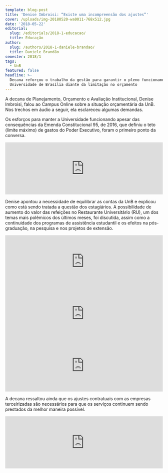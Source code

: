 ```yaml
---
template: blog-post
title: 'Denise Imbroisi: “Existe uma incompreensão dos ajustes”'
cover: /uploads/img-20180520-wa0011-768x512.jpg
date: '2018-05-22'
editorial:
  slug: /editorials/2018-1-educacao/
  title: Educação
author:
  slug: /authors/2018-1-daniele-brandao/
  title: Daniele Brandão
semester: 2018/1
tags:
  - UnB
featured: false
headline: >-
  Decana reforçou o trabalho da gestão para garantir o pleno funcionamento da
  Universidade de Brasília diante da limitação no orçamento
---
```

A decana de Planejamento, Orçamento e Avaliação Institucional, Denise Imbroisi, falou ao Campus Online sobre a situação orçamentária da UnB. Nos trechos em áudio a seguir, ela esclareceu algumas demandas.



Os esforços para manter a Universidade funcionando apesar das consequências da Emenda Constitucional 95, de 2016, que definiu o teto (limite máximo) de gastos do Poder Executivo, foram o primeiro ponto da conversa.

<iframe width="100%" height="166" scrolling="no" frameborder="no" src="https://w.soundcloud.com/player/?url=https%3A//api.soundcloud.com/tracks/446151897&amp;color=ff5500"></iframe>

Denise apontou a necessidade de equilibrar as contas da UnB e explicou como está sendo tratada a questão dos estagiários. A possibilidade de aumento do valor das refeições no Restaurante Universitário (RU), um dos temas mais polêmicos dos últimos meses, foi discutida, assim como a continuidade dos programas de assistência estudantil e os efeitos na pós-graduação, na pesquisa e nos projetos de extensão.

<iframe width="100%" height="166" scrolling="no" frameborder="no" src="https://w.soundcloud.com/player/?url=https%3A//api.soundcloud.com/tracks/446165790&amp;color=ff5500"></iframe>

<iframe width="100%" height="166" scrolling="no" frameborder="no" src="https://w.soundcloud.com/player/?url=https%3A//api.soundcloud.com/tracks/446165784&amp;color=ff5500"></iframe>

<iframe width="100%" height="166" scrolling="no" frameborder="no" src="https://w.soundcloud.com/player/?url=https%3A//api.soundcloud.com/tracks/446165778&amp;color=ff5500"></iframe>

A decana ressaltou ainda que os ajustes contratuais com as empresas terceirizadas são necessários para que os serviços continuem sendo prestados da melhor maneira possível.

<iframe width="100%" height="166" scrolling="no" frameborder="no" src="https://w.soundcloud.com/player/?url=https%3A//api.soundcloud.com/tracks/446170548&amp;color=ff5500"></iframe>
